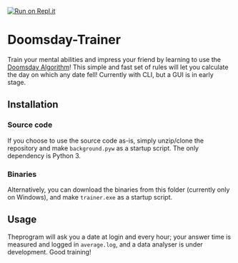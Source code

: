 [![Run on Repl.it](https://repl.it/badge/github/TheBdouilleur/Doomsday-Trainer)](https://repl.it/github/TheBdouilleur/Doomsday-Trainer)
# Doomsday-Trainer
Train your mental abilities and impress your friend by learning to use the [Doomsday Algorithm](https://en.wikipedia.org/wiki/Doomsday_rule)!
This simple and fast set of rules will let you calculate the day on which any date fell!  Currently with CLI, but a GUI is in early stage.

## Installation
### Source code
If you choose to use the source code as-is, simply unzip/clone the repository and make `background.pyw` as a startup script.
The only dependency is Python 3.

### Binaries
Alternatively, you can download the binaries from this folder (currently only on Windows), and make `trainer.exe` as a startup script.

## Usage
Theprogram will ask you a date at login and every hour; your answer time is measured and logged in `average.log`, and a data analyser is under development.  Good training!
